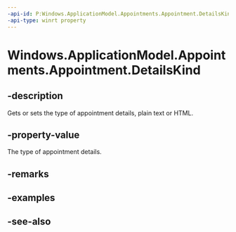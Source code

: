 ----api-id: P:Windows.ApplicationModel.Appointments.Appointment.DetailsKind
-api-type: winrt property
---<!-- Property syntaxpublic Windows.ApplicationModel.Appointments.AppointmentDetailsKind DetailsKind { get;  set; }--># Windows.ApplicationModel.Appointments.Appointment.DetailsKind## -descriptionGets or sets the type of appointment details, plain text or HTML.## -property-valueThe type of appointment details.## -remarks## -examples## -see-also